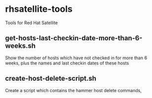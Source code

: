 # rhsatellite-tools
Tools for Red Hat Satellite

## get-hosts-last-checkin-date-more-than-6-weeks.sh
Show the number of hosts which have not checked in for more than 6 weeks, plus the names and last checkin dates of these hosts
## create-host-delete-script.sh
Create a script which contains the hammer host delete commands, 
